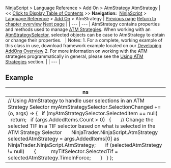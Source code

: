 ﻿
NinjaScript \> Language Reference \> Add On \> AtmStrategy
AtmStrategy
| \<\< [Click to Display Table of Contents](atmstrategy.md) \>\> **Navigation:**     [NinjaScript](ninjascript.md) \> [Language Reference](language_reference_wip.md) \> [Add On](add_on.md) \> AtmStrategy | [Previous page](alert_rearmalert().md) [Return to chapter overview](add_on.md) [Next page](controlcenter.md) |
| --- | --- |
AtmStrategy contains properties and methods used to manage [ATM Strategies](advanced_trade_management_atm.md). When working with an [AtmStrategySelector](atmstrategyselector.md), selected objects can be case to AtmStrategy to obtain or change their properties.
 
| Notes:  1\. For a complete, working example of this class in use, download framework example located on our [Developing AddOns Overview](developing_add_ons.md) 2\. For more information on working with the ATM strategies programmatically in general, please see the [Using ATM Strategies](using_atm_strategies.md) section. |
| --- |
## 
## 
## Example
| ns |
| --- |
| // Using AtmStrategy to handle user selections in an ATM Strategy Selector myAtmStrategySelector.SelectionChanged \+\= (o, args) \=\> {    if (myAtmStrategySelector.SelectedItem \=\= null)        return;    if (args.AddedItems.Count \> 0)    {        // Change the selected TIF in a TIF selector based on what is selected in the ATM Strategy Selector         NinjaTrader.NinjaScript.AtmStrategy selectedAtmStrategy \= args.AddedItems\[0] as NinjaTrader.NinjaScript.AtmStrategy;        if (selectedAtmStrategy !\= null)        {            myTifSelector.SelectedTif \= selectedAtmStrategy.TimeInForce;        }    } }; |


